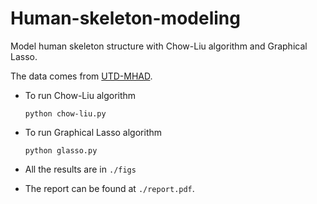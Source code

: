 # Human-skeleton-modeling
Model human skeleton structure with Chow-Liu algorithm and Graphical Lasso.

The data comes from [UTD-MHAD](<http://www.utdallas.edu/~kehtar/UTD-MHAD.html>).

* To run Chow-Liu algorithm

  ```
  python chow-liu.py
  ```

* To run Graphical Lasso algorithm

  ```
  python glasso.py
  ```

* All the results are in `./figs`

* The report can be found at `./report.pdf`.